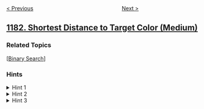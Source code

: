 <!--|This file generated by command(leetcode description); DO NOT EDIT.    |-->
<!--+----------------------------------------------------------------------+-->
<!--|@author    openset <openset.wang@gmail.com>                           |-->
<!--|@link      https://github.com/openset                                 |-->
<!--|@home      https://github.com/openset/leetcode                        |-->
<!--+----------------------------------------------------------------------+-->

[< Previous](https://github.com/openset/leetcode/tree/master/problems/before-and-after-puzzle "Before and After Puzzle")
　　　　　　　　　　　　　　　　
[Next >](https://github.com/openset/leetcode/tree/master/problems/maximum-number-of-ones "Maximum Number of Ones")

## [1182. Shortest Distance to Target Color (Medium)](https://leetcode.com/problems/shortest-distance-to-target-color "与目标颜色间的最短距离")



### Related Topics
  [[Binary Search](https://github.com/openset/leetcode/tree/master/tag/binary-search/README.md)]

### Hints
<details>
<summary>Hint 1</summary>
Greedy solution is too slow because of the limits.
</details>

<details>
<summary>Hint 2</summary>
Can you solve this problem offline by doing some pre-processing?
</details>

<details>
<summary>Hint 3</summary>
Calculate the answers for all indexes moving to their left and to their right.
</details>
